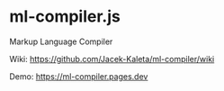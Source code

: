# ml-compiler.js
Markup Language Compiler

Wiki: https://github.com/Jacek-Kaleta/ml-compiler/wiki

Demo: https://ml-compiler.pages.dev

